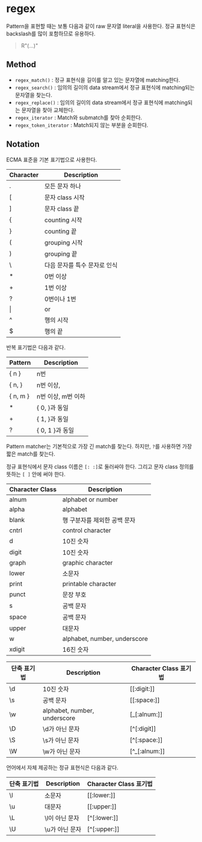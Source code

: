 # regex

Pattern을 표현할 때는 보통 다음과 같이 raw 문자열 literal을 사용한다. 정규 표현식은 backslash를 많이 포함하므로 유용하다.

> R"(...)"

## Method

* `regex_match()` : 정규 표현식을 길이를 알고 있는 문자열에 matching한다.
* `regex_search()` : 임의의 길이의 data stream에서 정규 표현식에 matching되는 문자열을 찾는다.
* `regex_replace()` : 임의의 길이의 data stream에서 정규 표현식에 matching되는 문자열을 찾아 교체한다.
* `regex_iterator` : Match와 submatch를 찾아 순회한다.
* `regex_token_iterator` : Match되지 않는 부분을 순회한다.

## Notation

ECMA 표준을 기본 표기법으로 사용한다.

Character | Description
----------|------------
. | 모든 문자 하나
[ | 문자 class 시작
] | 문자 class 끝
{ | counting 시작
} | counting 끝
( | grouping 시작
) | grouping 끝
\ | 다음 문자를 특수 문자로 인식
* | 0번 이상
+ | 1번 이상
? | 0번이나 1번
\| | or
^ | 행의 시작
$ | 행의 끝

반복 표기법은 다음과 같다.

Pattern | Description
--------|------------
{ n } | n번
{ n, } | n번 이상,
{ n, m } | n번 이상, m번 이하
* | { 0, }과 동일
+ | { 1, }과 동일
? | { 0, 1 }과 동일

Pattern matcher는 기본적으로 가장 긴 match를 찾는다. 하지만, `?`를 사용하면 가장 짧은 match를 찾는다.

정규 표현식에서 문자 class 이름은 `[: :]`로 둘러싸야 한다. 그리고 문자 class 정의를 뜻하는 `[ ]` 안에 써야 한다.

Character Class | Description
----------------|------------
alnum | alphabet or number
alpha | alphabet
blank | 행 구분자를 제외한 공백 문자
cntrl | control character
d | 10진 숫자
digit | 10진 숫자
graph | graphic character
lower | 소문자
print | printable character
punct | 문장 부호
s | 공백 문자
space | 공백 문자
upper | 대문자
w | alphabet, number, underscore
xdigit | 16진 숫자

단축 표기법 | Description | Character Class 표기법
------------|-------------|-----------------------
\d | 10진 숫자 | [[:digit:]]
\s | 공백 문자 | [[:space:]]
\w | alphabet, number, underscore | [_[:alnum:]]
\D | \d가 아닌 문자 | [^[:digit]]
\S | \s가 아닌 문자 | [^[:space:]]
\W | \w가 아닌 문자 | [^_[:alnum:]]

언어에서 자체 제공하는 정규 표현식은 다음과 같다.

단축 표기법 | Description | Character Class 표기법
------------|-------------|-----------------------
\l | 소문자 | [[:lower:]]
\u | 대문자 | [[:upper:]]
\L | \l이 아닌 문자 | [^[:lower:]]
\U | \u가 아닌 문자 | [^[:upper:]]
